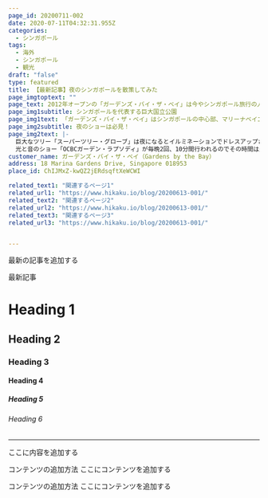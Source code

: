 ```yaml
---
page_id: 20200711-002
date: 2020-07-11T04:32:31.955Z
categories:
  - シンガポール
tags:
  - 海外
  - シンガポール
  - 観光
draft: "false"
type: featured
title: 【最新記事】夜のシンガポールを散策してみた
page_imgtoptext: ""
page_text: 2012年オープンの「ガーデンズ・バイ・ザ・ベイ」は今やシンガポール旅行の人気観光スポットになっている近未来型植物園。一部エリア以外は入園無料なので一度は足を運んでみたい場所。夜になると昼間の雰囲気とはまた違った雰囲気を楽しむことが出来、カラフルなライトが灯り、光と音楽のショー「OCBCガーデン・ラプソディ」が毎晩2回開催されます。
page_img1subtitle: シンガポールを代表する巨大国立公園
page_img1text: 「ガーデンズ・バイ・ザ・ベイ」はシンガポールの中心部、マリーナベイエリアに位置しているのでアクセスも抜群。公園自体は無料で入園出来るので気軽に散歩しやすく都会のど真ん中で緑を楽しむことが出来る癒しスポット。
page_img2subtitle: 夜のショーは必見！
page_img2text: |-
  巨大なツリー「スーパーツリー・グローブ」は夜になるとイルミネーションでドレスアップされ昼間の雰囲気とはガラリと変わります。
  光と音のショー「OCBCガーデン・ラプソディ」が毎晩2回、10分間行われるのでその時間は是非「ガーデンズ・バイ・ザ・ベイ」に足を運んでみてください。
customer_name: ガーデンズ・バイ・ザ・ベイ（Gardens by the Bay）
address: 18 Marina Gardens Drive, Singapore 018953
place_id: ChIJMxZ-kwQZ2jERdsqftXeWCWI

related_text1: "関連するページ1"
related_url1: "https://www.hikaku.io/blog/20200613-001/"
related_text2: "関連するページ2"
related_url2: "https://www.hikaku.io/blog/20200613-001/"
related_text3: "関連するページ3"
related_url3: "https://www.hikaku.io/blog/20200613-001/"


---
```


最新の記事を追加する

最新記事
# Heading 1
## Heading 2
### Heading 3
#### Heading 4
##### Heading 5
###### Heading 6

<hr>
ここに内容を追加する


コンテンツの追加方法
ここにコンテンツを追加する


コンテンツの追加方法
ここにコンテンツを追加する

